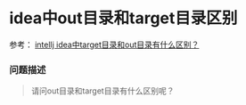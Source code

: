 # idea中out目录和target目录区别
参考：
[intellj idea中target目录和out目录有什么区别？](https://segmentfault.com/q/1010000007563528/a-1020000007563691)
### 问题描述
> 请问out目录和target目录有什么区别呢？